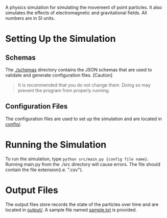 A physics simulation for simulating the movement of point particles.
It also simulates the effects of electromagnetic and gravitational fields.
All numbers are in SI units. 

# Setting Up the Simulation

## Schemas
The [./schemas](./schemas/) directory contains the JSON schemas that are used to validate and generate configuration files.
[Caution]
> It is recommended that you do not change them.
> Doing so may prevent the program from properly running.

## Configuration Files
The configuration files are used to set up the simulation and are located in [config/](./config/).

# Running the Simulation
To run the simulation, type `python src/main.py {config file name}`.
Running main.py from the ./src directory will cause errors.
The file should contain the file extension(i.e. ".csv").

# Output Files
The output files store records the state of the particles over time and
are located in [output/](./output/).
A sample file named [sample.txt](./output/sample.txt) is provided. 